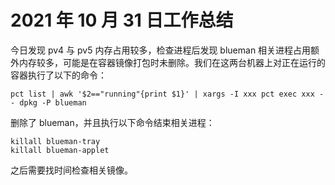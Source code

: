 # 2021 年 10 月 31 日工作总结

今日发现 pv4 与 pv5 内存占用较多，检查进程后发现 blueman 相关进程占用额外内存较多，可能是在容器镜像打包时未删除。我们在这两台机器上对正在运行的容器执行了以下的命令：

```
pct list | awk '$2=="running"{print $1}' | xargs -I xxx pct exec xxx -- dpkg -P blueman
```

删除了 blueman，并且执行以下命令结束相关进程：

```
killall blueman-tray
killall blueman-applet
```

之后需要找时间检查相关镜像。
